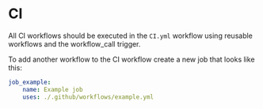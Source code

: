 # CI

All CI workflows should be executed in the `CI.yml` workflow using reusable workflows and the workflow_call trigger.

To add another workflow to the CI workflow create a new job that looks like this:
```yml
job_example:
    name: Example job
    uses: ./.github/workflows/example.yml
```
